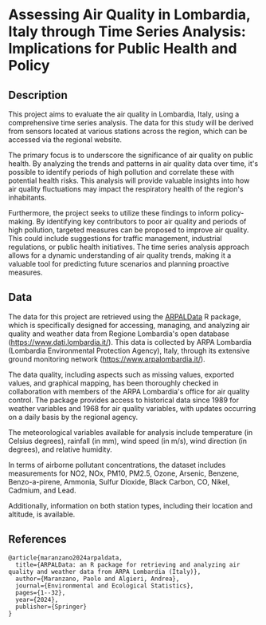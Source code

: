 # Assessing Air Quality in Lombardia, Italy through Time Series Analysis: Implications for Public Health and Policy


## Description
This project aims to evaluate the air quality in Lombardia, Italy, using a comprehensive time series analysis. The data for this study will be derived from sensors located at various stations across the region, which can be accessed via the regional website.

The primary focus is to underscore the significance of air quality on public health. By analyzing the trends and patterns in air quality data over time, it's possible to identify periods of high pollution and correlate these with potential health risks. This analysis will provide valuable insights into how air quality fluctuations may impact the respiratory health of the region's inhabitants.

Furthermore, the project seeks to utilize these findings to inform policy-making. By identifying key contributors to poor air quality and periods of high pollution, targeted measures can be proposed to improve air quality. This could include suggestions for traffic management, industrial regulations, or public health initiatives. The time series analysis approach allows for a dynamic understanding of air quality trends, making it a valuable tool for predicting future scenarios and planning proactive measures.

## Data
The data for this project are retrieved using the <a href="https://cran.r-project.org/web/packages/ARPALData/index.html
">ARPALData</a> R package, which is specifically designed for accessing, managing, and analyzing air quality and weather data from Regione Lombardia's open database (<https://www.dati.lombardia.it/>). This data is collected by ARPA Lombardia (Lombardia Environmental Protection Agency), Italy, through its extensive ground monitoring network (<https://www.arpalombardia.it/>).

The data quality, including aspects such as missing values, exported values, and graphical mapping, has been thoroughly checked in collaboration with members of the ARPA Lombardia's office for air quality control. The package provides access to historical data since 1989 for weather variables and 1968 for air quality variables, with updates occurring on a daily basis by the regional agency.

The meteorological variables available for analysis include temperature (in Celsius degrees), rainfall (in mm), wind speed (in m/s), wind direction (in degrees), and relative humidity.

In terms of airborne pollutant concentrations, the dataset includes measurements for NO2, NOx, PM10, PM2.5, Ozone, Arsenic, Benzene, Benzo-a-pirene, Ammonia, Sulfur Dioxide, Black Carbon, CO, Nikel, Cadmium, and Lead.

Additionally, information on both station types, including their location and altitude, is available.


## References
```
@article{maranzano2024arpaldata,
  title={ARPALData: an R package for retrieving and analyzing air quality and weather data from ARPA Lombardia (Italy)},
  author={Maranzano, Paolo and Algieri, Andrea},
  journal={Environmental and Ecological Statistics},
  pages={1--32},
  year={2024},
  publisher={Springer}
}
```
